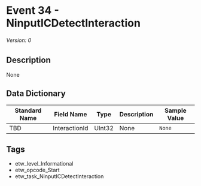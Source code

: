 # Event 34 - NinputICDetectInteraction
###### Version: 0

## Description
None

## Data Dictionary
|Standard Name|Field Name|Type|Description|Sample Value|
|---|---|---|---|---|
|TBD|InteractionId|UInt32|None|`None`|

## Tags
* etw_level_Informational
* etw_opcode_Start
* etw_task_NinputICDetectInteraction